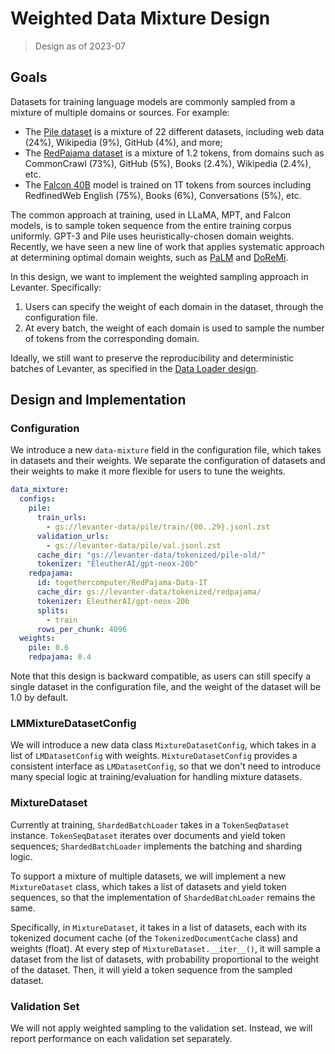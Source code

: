 # Weighted Data Mixture Design
> Design as of 2023-07

## Goals
Datasets for training language models are commonly sampled from a mixture of multiple domains or sources.
For example:
- The [Pile dataset](https://pile.eleuther.ai/) is a mixture of 22 different datasets, including
web data (24%), Wikipedia (9%), GitHub (4%), and more;
- The [RedPajama dataset](https://huggingface.co/datasets/togethercomputer/RedPajama-Data-1T) is
a mixture of 1.2 tokens, from domains such as CommonCrawl (73%), GitHub (5%), Books (2.4%),
Wikipedia (2.4%), etc.
- The [Falcon 40B](https://huggingface.co/tiiuae/falcon-40b) model is trained on 1T tokens from
sources including RedfinedWeb English (75%), Books (6%), Conversations (5%), etc.

The common approach at training, used in LLaMA, MPT, and Falcon models, is to sample token sequence from
the entire training corpus uniformly. GPT-3 and Pile uses heuristically-chosen domain weights.
Recently, we have seen a new line of work that applies systematic approach at determining optimal domain
weights, such as [PaLM](https://arxiv.org/abs/2204.02311) and [DoReMi](https://arxiv.org/abs/2305.10429).

In this design, we want to implement the weighted sampling approach in Levanter. Specifically:
1. Users can specify the weight of each domain in the dataset, through the configuration file.
2. At every batch, the weight of each domain is used to sample the number of tokens from the
corresponding domain.

Ideally, we still want to preserve the reproducibility and deterministic batches of Levanter,
as specified in the [Data Loader design](Data-Loader-Design.md).


## Design and Implementation
### Configuration
We introduce a new `data-mixture` field in the configuration file, which takes in datasets and their
weights. We separate the configuration of datasets and their weights to make it more flexible for
users to tune the weights.

```yaml
data_mixture:
  configs:
    pile:
      train_urls:
        - gs://levanter-data/pile/train/{00..29}.jsonl.zst
      validation_urls:
        - gs://levanter-data/pile/val.jsonl.zst
      cache_dir: "gs://levanter-data/tokenized/pile-old/"
      tokenizer: "EleutherAI/gpt-neox-20b"
    redpajama:
      id: togethercomputer/RedPajama-Data-1T
      cache_dir: gs://levanter-data/tokenized/redpajama/
      tokenizer: EleutherAI/gpt-neox-20b
      splits:
        - train
      rows_per_chunk: 4096
  weights:
    pile: 0.6
    redpajama: 0.4
```

Note that this design is backward compatible, as users can still specify a single dataset in the
configuration file, and the weight of the dataset will be 1.0 by default.

### LMMixtureDatasetConfig
We will introduce a new data class `MixtureDatasetConfig`, which takes in a list of `LMDatasetConfig`
with weights. `MixtureDatasetConfig` provides a consistent interface as `LMDatasetConfig`, so that we
don't need to introduce many special logic at training/evaluation for handling mixture datasets.


### MixtureDataset
Currently at training, `ShardedBatchLoader` takes in a `TokenSeqDataset` instance. `TokenSeqDataset`
iterates over documents and yield token sequences; `ShardedBatchLoader` implements the batching
and sharding logic.

To support a mixture of multiple datasets, we will implement a new `MixtureDataset` class, which
takes a list of datasets and yield token sequences, so that the implementation of `ShardedBatchLoader`
remains the same.

Specifically, in `MixtureDataset`, it takes in a list of datasets, each with its tokenized document
cache (of the `TokenizedDocumentCache` class) and weights (float). At every step of
`MixtureDataset.__iter__()`, it will sample a dataset from the list of datasets, with probability
proportional to the weight of the dataset. Then, it will yield a token sequence from the sampled
dataset.

### Validation Set
We will not apply weighted sampling to the validation set. Instead, we will report performance on each
validation set separately.
